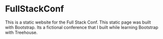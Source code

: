 # FullStackConf
This is a static website for the Full Stack Conf.
This static page was built with Bootstrap. Its a fictional conference that I built while learning Bootstrap with Treehouse.
